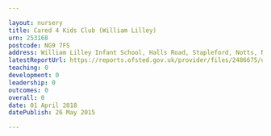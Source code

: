 ```yaml
---

layout: nursery
title: Cared 4 Kids Club (William Lilley)
urn: 253168
postcode: NG9 7FS
address: William Lilley Infant School, Halls Road, Stapleford, Notts, NG9 7FS
latestReportUrl: https://reports.ofsted.gov.uk/provider/files/2486675/urn/253168.pdf
teaching: 0
development: 0
leadership: 0
outcomes: 0
overall: 0
date: 01 April 2018 
datePublish: 26 May 2015

---
```

